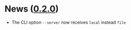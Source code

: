 [0.2.0]: https://github.com/ntrrg/NtDocutils/releases/tag/v0.2.0
# News ([0.2.0][])

* The CLI option `--server` now receives `local` instead `file`
